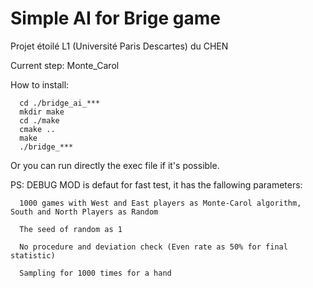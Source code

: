 # Simple AI for Brige game
Projet étoilé L1 (Université Paris Descartes) du CHEN

Current step: Monte_Carol

How to install:

      cd ./bridge_ai_***
      mkdir make
      cd ./make
      cmake ..
      make
      ./bridge_***

Or you can run directly the exec file if it's possible.


PS: DEBUG MOD is defaut for fast test, it has the fallowing parameters:

      1000 games with West and East players as Monte-Carol algorithm, South and North Players as Random
      
      The seed of random as 1
      
      No procedure and deviation check (Even rate as 50% for final statistic)
      
      Sampling for 1000 times for a hand
